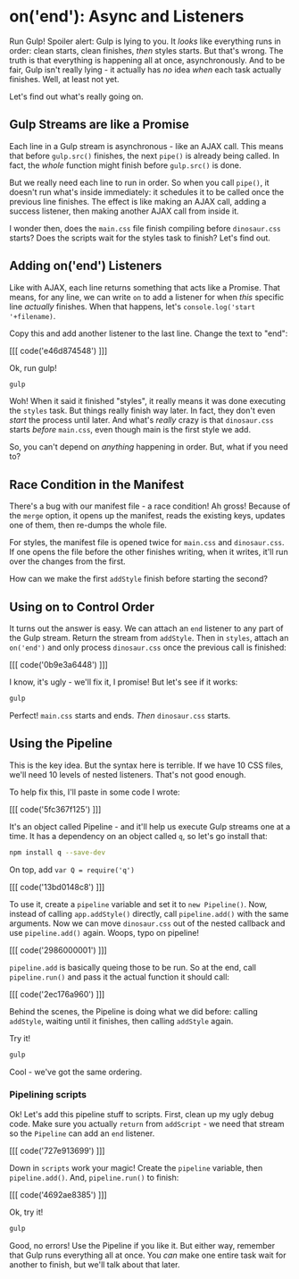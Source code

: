 # on('end'): Async and Listeners

Run Gulp! Spoiler alert: Gulp is lying to you. It *looks* like everything
runs in order: clean starts, clean finishes, *then* styles starts. But that's
wrong. The truth is that everything is happening all at once, asynchronously.
And to be fair, Gulp isn't really lying - it actually has *no* idea *when*
each task actually finishes. Well, at least not yet.

Let's find out what's really going on.

## Gulp Streams are like a Promise

Each line in a Gulp stream is asynchronous - like an AJAX call. This means
that before `gulp.src()` finishes, the next `pipe()` is already being called.
In fact, the *whole* function might finish before `gulp.src()` is done.

But we really need each line to run in order. So when you call `pipe()`,
it doesn't run what's inside immediately: it schedules it to be called once
the previous line finishes. The effect is like making an AJAX call, adding
a success listener, then making another AJAX call from inside it.

I wonder then, does the `main.css` file finish compiling before `dinosaur.css`
starts? Does the scripts wait for the styles task to finish? Let's find out.

## Adding on('end') Listeners

Like with AJAX, each line returns something that acts like a Promise. 
That means, for any line, we can write `on` to add a listener for when *this*
specific line *actually* finishes. When that happens, let's
`console.log('start '+filename)`.

Copy this and add another listener to the last line. Change the text to "end":

[[[ code('e46d874548') ]]]

Ok, run gulp!

```bash
gulp
```

Woh! When it said it finished "styles", it really means it was done executing
the `styles` task. But things really finish way later. In fact, they don't
even *start* the process until later. And what's *really* crazy is that `dinosaur.css`
starts *before* `main.css`, even though main is the first style we add.

So, you can't depend on *anything* happening in order. But, what if you need
to?

## Race Condition in the Manifest

There's a bug with our manifest file - a race condition! Ah gross! Because
of the `merge` option, it opens up the manifest, reads the existing keys,
updates one of them, then re-dumps the whole file.

For styles, the manifest file is opened twice for `main.css` and `dinosaur.css`.
If one opens the file before the other finishes writing, when it writes,
it'll run over the changes from the first.

How can we make the first `addStyle` finish before starting the second?

## Using on to Control Order

It turns out the answer is easy. We can attach an `end` listener to any part
of the Gulp stream. Return the stream from `addStyle`. Then in `styles`,
attach an `on('end')` and only process `dinosaur.css` once the previous
call is finished:

[[[ code('0b9e3a6448') ]]]

I know, it's ugly - we'll fix it, I promise! But let's see if it works:

```bash
gulp
```

Perfect! `main.css` starts and ends. *Then* `dinosaur.css` starts.

## Using the Pipeline

This is the key idea. But the syntax here is terrible. If we have 10 CSS
files, we'll need 10 levels of nested listeners. That's not good enough.

To help fix this, I'll paste in some code I wrote:

[[[ code('5fc367f125') ]]]

It's an object called Pipeline - and it'll help us execute Gulp streams one
at a time. It has a dependency on an object called `q`, so let's go install
that:

```bash
npm install q --save-dev
```

On top, add `var Q = require('q')`

[[[ code('13bd0148c8') ]]]

To use it, create a `pipeline` variable and set it to `new Pipeline()`. Now,
instead of calling `app.addStyle()` directly, call `pipeline.add()` with
the same arguments. Now we can move `dinosaur.css` out of the nested callback
and use `pipeline.add()` again. Woops, typo on pipeline!

[[[ code('2986000001') ]]]

`pipeline.add` is basically queing those to be run. So at the end, call
`pipeline.run()` and pass it the actual function it should call:

[[[ code('2ec176a960') ]]]

Behind the scenes, the Pipeline is doing what we did before: calling `addStyle`,
waiting until it finishes, then calling `addStyle` again.

Try it!

```bash
gulp
```

Cool - we've got the same ordering.

### Pipelining scripts

Ok! Let's add this pipeline stuff to scripts. First, clean up my ugly debug
code. Make sure you actually `return` from `addScript` - we need that stream
so the `Pipeline` can add an `end` listener.

[[[ code('727e913699') ]]]

Down in `scripts` work your magic! Create the `pipeline` variable, then
`pipeline.add()`. And, `pipeline.run()` to finish:

[[[ code('4692ae8385') ]]]

Ok, try it!

```bash
gulp
```

Good, no errors! Use the Pipeline if you like it. But either way, remember
that Gulp runs everything all at once. You *can* make one entire task wait
for another to finish, but we'll talk about that later.
